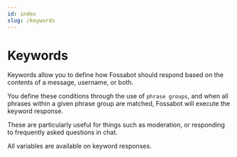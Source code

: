 ```yaml
---
id: index
slug: /keywords
---
```


# Keywords

Keywords allow you to define how Fossabot should respond based on the contents of a message, username, or both.

You define these conditions through the use of `phrase groups`, and when all phrases within a given phrase group are matched, Fossabot will execute the keyword response.

These are particularly useful for things such as moderation, or responding to frequently asked questions in chat.

All variables are available on keyword responses.
